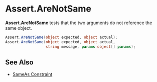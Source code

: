 # Assert.AreNotSame

**Assert.AreNotSame** tests that the two arguments do not reference the same object.

```csharp
Assert.AreNotSame(object expected, object actual);
Assert.AreNotSame(object expected, object actual,
                  string message, params object[] params);
```

## See Also

* [SameAs Constraint](xref:SameAsConstraint)

